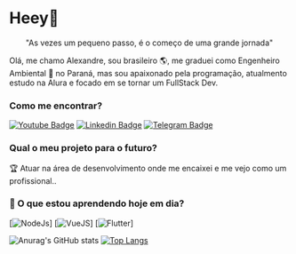 # Heey👋

<p align="center">
"As vezes um pequeno passo, é o começo de uma grande jornada"
</p>


Olá, me chamo Alexandre, sou brasileiro 🌎,  me graduei como Engenheiro Ambiental 🌲 no Paraná, mas sou apaixonado pela programação, atualmento estudo na Alura e focado em se tornar um FullStack Dev. 

### Como me encontrar?

[![Youtube Badge](https://img.shields.io/badge/Gmail-D14836?style=for-the-badge&logo=gmail&logoColor=white&link=http)](mailto:alexandre.awadallak@gmail.com)
[![Linkedin Badge](https://img.shields.io/badge/LinkedIn-0077B5?style=for-the-badge&logo=linkedin&logoColor=white&link=https://www.linkedin.com/in/alexandre-yasser-awadallak-1900951b0/)](https://www.linkedin.com/in/alexandre-yasser-awadallak-1900951b0/)
[![Telegram Badge](https://img.shields.io/badge/Telegram-2CA5E0?style=for-the-badge&logo=telegram&logoColor=white&link=https://t.me/aawadallak)](https://t.me/aawadallak)


### Qual o meu projeto para o futuro?
🏆 Atuar na área de desenvolvimento onde me encaixei e me vejo como um profissional..

### 🎯 O que estou aprendendo hoje em dia? <br>
[![NodeJs](https://img.shields.io/badge/Node.js-43853D?style=for-the-badge&logo=node.js&logoColor=white)]
[![VueJS](https://img.shields.io/badge/Vue.js-35495E?style=for-the-badge&logo=vue.js&logoColor=4FC08D)]
[![Flutter](https://img.shields.io/badge/Flutter-02569B?style=for-the-badge&logo=flutter&logoColor=white)]

![Anurag's GitHub stats](https://github-readme-stats.vercel.app/api?username=aawadallak&count_private=true&theme=gradient)
[![Top Langs](https://github-readme-stats.vercel.app/api/top-langs/?username=aawadallak&layout=compact&theme=gradient)](https://github.com/anuraghazra/github-readme-stats)

